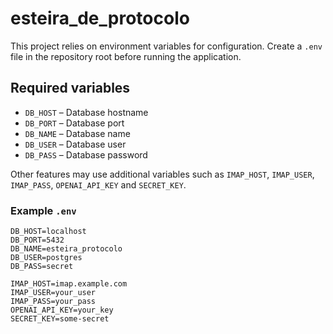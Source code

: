 # esteira_de_protocolo

This project relies on environment variables for configuration. Create a `.env` file in the repository root before running the application.

## Required variables

- `DB_HOST` – Database hostname
- `DB_PORT` – Database port
- `DB_NAME` – Database name
- `DB_USER` – Database user
- `DB_PASS` – Database password

Other features may use additional variables such as `IMAP_HOST`, `IMAP_USER`, `IMAP_PASS`, `OPENAI_API_KEY` and `SECRET_KEY`.

### Example `.env`

```env
DB_HOST=localhost
DB_PORT=5432
DB_NAME=esteira_protocolo
DB_USER=postgres
DB_PASS=secret

IMAP_HOST=imap.example.com
IMAP_USER=your_user
IMAP_PASS=your_pass
OPENAI_API_KEY=your_key
SECRET_KEY=some-secret
```

